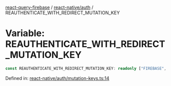 [react-query-firebase](../../../modules.md) / [react-native/auth](../index.md) / REAUTHENTICATE\_WITH\_REDIRECT\_MUTATION\_KEY

# Variable: REAUTHENTICATE\_WITH\_REDIRECT\_MUTATION\_KEY

```ts
const REAUTHENTICATE_WITH_REDIRECT_MUTATION_KEY: readonly ["FIREBASE", "AUTH", "REAUTHENTICATE_WITH_REDIRECT"];
```

Defined in: [react-native/auth/mutation-keys.ts:14](https://github.com/vpishuk/react-query-firebase/blob/47ed1ecd8b83d68dd4237e8eb73f6aa6dea2c1fa/react-native/auth/mutation-keys.ts#L14)
